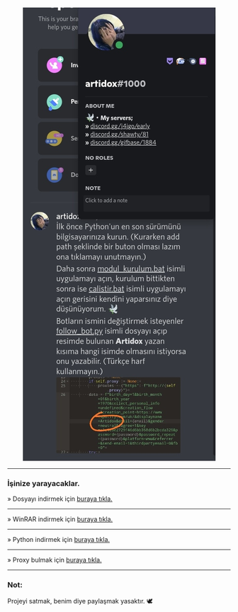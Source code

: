 <br/>
<div align="center">

![image](https://raw.githubusercontent.com/Artidox/spotify-takipci-botu/main/IMG_20220920_203917.jpg)

</div>

--------------------------------------

### İşinize yarayacaklar.
» Dosyayı indirmek için <a href="https://github.com/Artidox/spotify-takipci-botu/archive/refs/heads/main.zip">buraya tıkla.</a>

--------------------------------------

» WinRAR indirmek için <a href="https://www.win-rar.com/start.html?&L=5">buraya tıkla.</a>

--------------------------------------

» Python indirmek için <a href="https://www.python.org/downloads/">buraya tıkla.</a>

--------------------------------------

» Proxy bulmak için <a href="https://github.com/search?q=proxies.txt&ref=simplesearch">buraya tıkla.</a>

--------------------------------------

### Not:
Projeyi satmak, benim diye paylaşmak yasaktır. 🕊️
